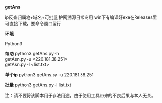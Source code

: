**getAns**

ip反查归属地+域名+可批量,护网溯源日常专用
win下有编译好exe在Releases里可直接下载，要命令窗口运行

**环境**

Python3

**帮助**
python3 getAns.py -h<br>
getAsn.py -u <220.181.38.251><br>
getAsn.py -l <list.txt><br>

**单个ip**
python3 getAns.py -u 220.181.38.251<br>

**批量**
python3 getAns.py -l list.txt<br>



注：请不要将该脚本用于非法用途，由于使用工具带来的不良后果与本人无关。
